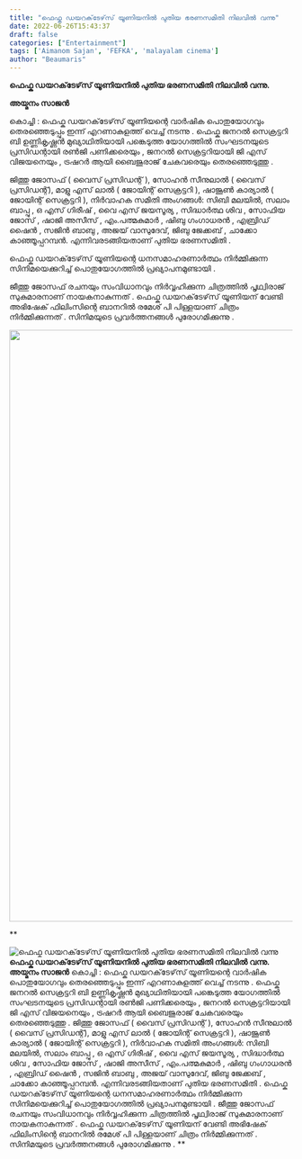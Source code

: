 ```yaml
---
title: "ഫെഫ്ക ഡയറക്‌ടേഴ്‌സ് യൂണിയനിൽ പുതിയ ഭരണസമിതി നിലവിൽ വന്നു"
date: 2022-06-26T15:43:37
draft: false
categories: ["Entertainment"]
tags: ['Aimanom Sajan', 'FEFKA', 'malayalam cinema']
author: "Beaumaris"
---
```


<strong>ഫെഫ്ക ഡയറക്‌ടേഴ്‌സ് യൂണിയനിൽ പുതിയ ഭരണസമിതി നിലവിൽ വന്നു.</strong>

<strong>അയ്മനം സാജൻ</strong>

കൊച്ചി : ഫെഫ്ക ഡയറക്‌ടേഴ്‌സ്‌ യൂണിയന്റെ വാർഷിക പൊതുയോഗവും തെരഞ്ഞെടുപ്പും ഇന്ന് എറണാകുളത്ത് വെച്ച് നടന്നു . ഫെഫ്ക ജനറൽ സെക്രട്ടറി ബി ഉണ്ണികൃഷ്ണൻ മുഖ്യാഥിതിയായി പങ്കെടുത്ത യോഗത്തിൽ സംഘടനയുടെ പ്രസിഡന്റായി രൺജി പണിക്കരെയും , ജനറൽ സെക്രട്ടറിയായി ജി എസ്‌ വിജയനെയും , ട്രഷറർ ആയി ബൈജുരാജ് ചേകവരെയും തെരഞ്ഞെടുത്തു .

ജിത്തു ജോസഫ് ( വൈസ് പ്രസിഡന്റ് ),
സോഹൻ സീനുലാൽ ( വൈസ് പ്രസിഡന്റ്),
മാളു എസ് ലാൽ ( ജോയിന്റ് സെക്രട്ടറി ),
ഷാജൂൺ കാര്യാൽ ( ജോയിന്റ് സെക്രട്ടറി ),
നിർവാഹക സമിതി അംഗങ്ങൾ:
സിബി മലയിൽ, സലാം ബാപ്പു ,
ഒ എസ് ഗിരീഷ് , വൈ എസ് ജയസൂര്യ ,
സിദ്ധാർത്ഥ ശിവ , സോഫിയ ജോസ് ,
ഷാജി അസീസ് , എം.പത്മകുമാർ ,
ഷിബു ഗംഗാധരൻ , എബ്രിഡ് ഷൈൻ ,
സജിൻ ബാബു , അജയ് വാസുദേവ്,
ജിബു ജേക്കബ് , ചാക്കോ കാഞ്ഞൂപ്പറമ്പൻ.
എന്നിവരടങ്ങിയതാണ് പുതിയ ഭരണസമിതി .

ഫെഫ്ക ഡയറക്‌ടേഴ്‌സ് യൂണിയന്റെ ധനസമാഹരണാർത്ഥം നിർമ്മിക്കുന്ന സിനിമയെക്കുറിച്ച് പൊതുയോഗത്തിൽ പ്രഖ്യാപനമുണ്ടായി .

ജീത്തു ജോസഫ് രചനയും സംവിധാനവും നിർവ്വഹിക്കുന്ന ചിത്രത്തിൽ പൃഥ്വിരാജ് സുകുമാരനാണ് നായകനാകുന്നത് . ഫെഫ്ക ഡയറക്‌ടേഴ്‌സ് യൂണിയന് വേണ്ടി അഭിഷേക് ഫിലിംസിന്റെ ബാനറിൽ രമേശ് പി പിള്ളയാണ് ചിത്രം നിർമ്മിക്കുന്നത് . സിനിമയുടെ പ്രവർത്തനങ്ങൾ പുരോഗമിക്കുന്നു .

<img class=" wp-image-340814 aligncenter" src="https://cdn.boolokam.com/articles/2022/06/fwfwffw333-1.jpg" alt="" width="746" height="1052" />

**


![ഫെഫ്ക ഡയറക്‌ടേഴ്‌സ് യൂണിയനിൽ പുതിയ ഭരണസമിതി നിലവിൽ വന്നു](https://cdn.boolokam.com/articles/2022/06/fwfwffw333-1.jpg)**ഫെഫ്ക ഡയറക്‌ടേഴ്‌സ് യൂണിയനിൽ പുതിയ ഭരണസമിതി നിലവിൽ വന്നു.** **അയ്മനം സാജൻ** കൊച്ചി : ഫെഫ്ക ഡയറക്‌ടേഴ്‌സ്‌ യൂണിയന്റെ വാർഷിക പൊതുയോഗവും തെരഞ്ഞെടുപ്പും ഇന്ന് എറണാകുളത്ത് വെച്ച് നടന്നു . ഫെഫ്ക ജനറൽ സെക്രട്ടറി ബി ഉണ്ണികൃഷ്ണൻ മുഖ്യാഥിതിയായി പങ്കെടുത്ത യോഗത്തിൽ സംഘടനയുടെ പ്രസിഡന്റായി രൺജി പണിക്കരെയും , ജനറൽ സെക്രട്ടറിയായി ജി എസ്‌ വിജയനെയും , ട്രഷറർ ആയി ബൈജുരാജ് ചേകവരെയും തെരഞ്ഞെടുത്തു . ജിത്തു ജോസഫ് ( വൈസ് പ്രസിഡന്റ് ), സോഹൻ സീനുലാൽ ( വൈസ് പ്രസിഡന്റ്), മാളു എസ് ലാൽ ( ജോയിന്റ് സെക്രട്ടറി ), ഷാജൂൺ കാര്യാൽ ( ജോയിന്റ് സെക്രട്ടറി ), നിർവാഹക സമിതി അംഗങ്ങൾ: സിബി മലയിൽ, സലാം ബാപ്പു , ഒ എസ് ഗിരീഷ് , വൈ എസ് ജയസൂര്യ , സിദ്ധാർത്ഥ ശിവ , സോഫിയ ജോസ് , ഷാജി അസീസ് , എം.പത്മകുമാർ , ഷിബു ഗംഗാധരൻ , എബ്രിഡ് ഷൈൻ , സജിൻ ബാബു , അജയ് വാസുദേവ്, ജിബു ജേക്കബ് , ചാക്കോ കാഞ്ഞൂപ്പറമ്പൻ. എന്നിവരടങ്ങിയതാണ് പുതിയ ഭരണസമിതി . ഫെഫ്ക ഡയറക്‌ടേഴ്‌സ് യൂണിയന്റെ ധനസമാഹരണാർത്ഥം നിർമ്മിക്കുന്ന സിനിമയെക്കുറിച്ച് പൊതുയോഗത്തിൽ പ്രഖ്യാപനമുണ്ടായി . ജീത്തു ജോസഫ് രചനയും സംവിധാനവും നിർവ്വഹിക്കുന്ന ചിത്രത്തിൽ പൃഥ്വിരാജ് സുകുമാരനാണ് നായകനാകുന്നത് . ഫെഫ്ക ഡയറക്‌ടേഴ്‌സ് യൂണിയന് വേണ്ടി അഭിഷേക് ഫിലിംസിന്റെ ബാനറിൽ രമേശ് പി പിള്ളയാണ് ചിത്രം നിർമ്മിക്കുന്നത് . സിനിമയുടെ പ്രവർത്തനങ്ങൾ പുരോഗമിക്കുന്നു . **
